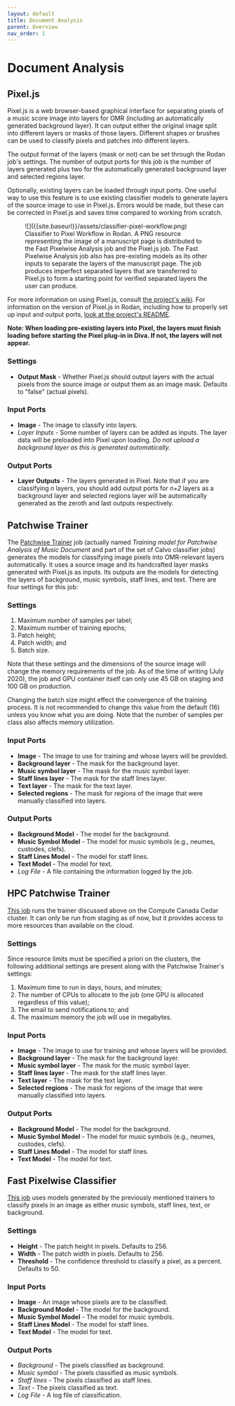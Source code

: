 ```yaml
---
layout: default
title: Document Analysis
parent: Overview
nav_order: 1
---
```


# Document Analysis

## Pixel.js

Pixel.js is a web browser-based graphical interface for separating pixels of a music score image into layers for OMR (including an automatically generated background layer).
It can output either the original image split into different layers or masks of those layers.
Different shapes or brushes can be used to classify pixels and patches into different layers.

The output format of the layers (mask or not) can be set through the Rodan job's settings.
The number of output ports for this job is the number of layers generated plus two for
the automatically generated background layer and selected regions layer.

Optionally, existing layers can be loaded through input ports. One useful way to use this feature
is to use existing classifier models to generate layers of the source image to use in Pixel.js.
Errors would be made, but these can be corrected in Pixel.js and saves time compared to working
from scratch.

<figure markdown="1">
![]({{site.baseurl}}/assets/classifier-pixel-workflow.png)
<figcaption>
Classifier to Pixel Workflow in Rodan. A PNG resource representing the image of a manuscript page is distributed to the
Fast Pixelwise Analysis job and the Pixel.js job. The Fast Pixelwise Analysis job also has pre-existing models as its other
inputs to separate the layers of the manuscript page. The job produces imperfect separated layers that are transferred to
Pixel.js to form a starting point for verified separated layers the user can produce.
</figcaption>
</figure>

For more information on using Pixel.js, consult [the project's wiki](https://github.com/DDMAL/Pixel.js/wiki/).
For information on the version of Pixel.js in Rodan, including how to properly set up input and output ports, [look at the project's README](https://github.com/DDMAL/pixel_wrapper/blob/master/README.md).

**Note: When loading pre-existing layers into Pixel, the layers must finish loading before starting the Pixel plug-in in Diva. If not, the layers will not appear.**

### Settings

* **Output Mask** - Whether Pixel.js should output layers with the actual pixels from the
source image or output them as an image mask.
Defaults to "false" (actual pixels).

### Input Ports

* **Image** - The image to classify into layers.
* *Layer Inputs* - Some number of layers can be added as inputs.
The layer data will be preloaded into Pixel upon loading.
*Do not upload a background layer as this is generated automatically.*

### Output Ports

* **Layer Outputs** - The layers generated in Pixel.
Note that if you are classifying *n* layers, you should add output ports for
*n+2* layers as a background layer and selected regions layer will be automatically generated as the zeroth and last outputs respectively.

## Patchwise Trainer

The [Patchwise Trainer](https://github.com/DDMAL/Calvo-classifier) job (actually named *Training model for
Patchwise Analysis of Music Document* and part of the set of Calvo classifier jobs) generates the models for
classifying image pixels into OMR-relevant layers automatically. It uses a source image and its handcrafted layer
masks generated with Pixel.js as inputs.
Its outputs are the models for detecting the layers of background, music symbols, staff lines, and text.
There are four settings for this job:

### Settings

1. Maximum number of samples per label;
2. Maximum number of training epochs;
3. Patch height;
4. Patch width; and
5. Batch size.

Note that these settings and the dimensions of the source image will change the memory requirements of the job.
As of the time of writing (July 2020), the job and GPU container itself can only use 45 GB on staging and 100 GB
on production.

Changing the batch size might effect the convergence of the training process. It is not recommended to change this value from the default (16) unless you know what you are doing.
Note that the number of samples per class also affects memory utilization.

### Input Ports

* **Image** - The image to use for training and whose layers will be provided.
* **Background layer** - The mask for the background layer.
* **Music symbol layer** - The mask for the music symbol layer.
* **Staff lines layer** - The mask for the staff lines layer.
* **Text layer** - The mask for the text layer.
* **Selected regions** - The mask for regions of the image that were manually classified into layers.

### Output Ports

* **Background Model** - The model for the background.
* **Music Symbol Model** - The model for music symbols (e.g., neumes, custodes, clefs).
* **Staff Lines Model** - The model for staff lines.
* **Text Model** - The model for text.
* *Log File* - A file containing the information logged by the job.

## HPC Patchwise Trainer

[This job](https://github.com/DDMAL/hpc-fast-trainer) runs the trainer discussed above on the Compute Canada Cedar
cluster. It can only be run from staging as of now, but it provides access to more resources than available on the cloud.

### Settings

Since resource limits must be specified a priori on the clusters, the following additional settings are present along with the Patchwise Trainer's settings:

1. Maximum time to run in days, hours, and minutes;
2. The number of CPUs to allocate to the job (one GPU is allocated regardless of this value);
3. The email to send notifications to; and
4. The maximum memory the job will use in megabytes.

### Input Ports

* **Image** - The image to use for training and whose layers will be provided.
* **Background layer** - The mask for the background layer.
* **Music symbol layer** - The mask for the music symbol layer.
* **Staff lines layer** - The mask for the staff lines layer.
* **Text layer** - The mask for the text layer.
* **Selected regions** - The mask for regions of the image that were manually classified into layers.

### Output Ports

* **Background Model** - The model for the background.
* **Music Symbol Model** - The model for music symbols (e.g., neumes, custodes, clefs).
* **Staff Lines Model** - The model for staff lines.
* **Text Model** - The model for text.

## Fast Pixelwise Classifier

[This job](https://github.com/DDMAL/Calvo-classifier) uses models generated by the previously
mentioned trainers to classify pixels in an image as either music symbols, staff lines, text,
or background.

### Settings

* **Height** - The patch height in pixels. Defaults to 256.
* **Width** - The patch width in pixels. Defaults to 256.
* **Threshold** - The confidence threshold to classify a pixel, as a percent. Defaults to 50.

### Input Ports

* **Image** - An image whose pixels are to be classified.
* **Background Model** - The model for the background.
* **Music Symbol Model** - The model for music symbols.
* **Staff Lines Model** - The model for staff lines.
* **Text Model** - The model for text.

### Output Ports

* *Background* - The pixels classified as background.
* *Music symbol* - The pixels classified as music symbols.
* *Staff lines* - The pixels classified as staff lines.
* *Text* - The pixels classified as text.
* *Log File* - A log file of classification.

